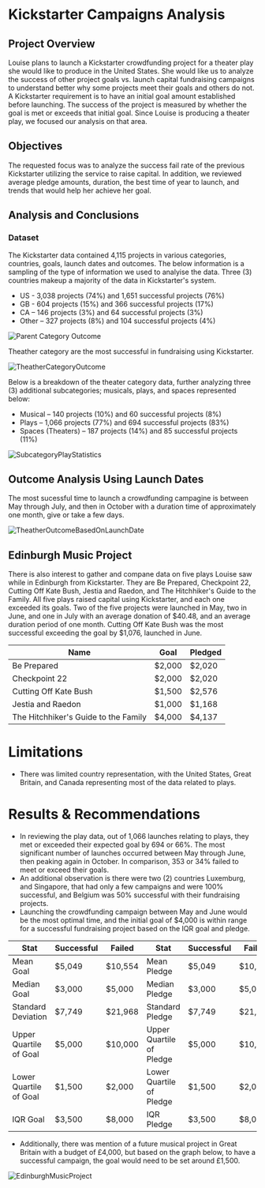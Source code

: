 # Kickstarter Campaigns Analysis #
## Project Overview ##
Louise plans to launch a Kickstarter crowdfunding project for a theater play she would like to produce in the United States.  She would like us to analyze the success of other project goals vs. launch capital fundraising campaigns to understand better why some projects meet their goals and others do not.  A Kickstarter requirement is to have an initial goal amount established before launching.  The success of the project is measured by whether the goal is met or exceeds that initial goal.  Since Louise is producing a theater play, we focused our analysis on that area.

## Objectives ##
The requested focus was to analyze the success fail rate of the previous Kickstarter utilizing the service to raise capital. In addition, we reviewed average pledge amounts, duration, the best time of year to launch, and trends that would help her achieve her goal.

## Analysis and Conclusions ##
### Dataset ###
The Kickstarter data contained 4,115 projects in various categories, countries, goals, launch dates and outcomes.  The below information is a sampling of the type of information we used to analyise the data.  Three (3) countries makeup a majority of the data in Kickstarter's system.   
*	US - 3,038 projects (74%) and 1,651 successful projects (76%)
*	GB - 604 projects (15%) and 366 successful projects (17%) 
*	CA – 146 projects (3%) and 64 successful projects (3%)
*	Other – 327 projects (8%) and 104 successful projects (4%)

![Parent Category Outcome](https://user-images.githubusercontent.com/17502725/138762851-220b3377-98bb-433f-80ff-a2c79b3a6909.png)

Theather category are the most successful in fundraising using Kickstarter. 

![TheatherCategoryOutcome](https://user-images.githubusercontent.com/17502725/138762932-b9667357-9a50-47b2-ae2b-79c3727a7517.png)

Below is a breakdown of the theater category data, further analyzing three (3) additional subcategories; musicals, plays, and spaces represented below: 
*	Musical – 140 projects (10%) and 60 successful projects (8%)
*	Plays – 1,066 projects (77%) and 694 successful projects (83%)
*	Spaces (Theaters) – 187 projects (14%) and 85 successful projects (11%)

![SubcategoryPlayStatistics](https://user-images.githubusercontent.com/17502725/138763960-0662ac0c-5d50-4fba-bf3f-e49aa1d1be35.png)

## Outcome Analysis Using Launch Dates ##
The most sucessful time to launch a crowdfunding campagine is between May through July, and then in October with a duration time of approximately one month, give or take a few days. 

![TheatherOutcomeBasedOnLaunchDate](https://user-images.githubusercontent.com/17502725/138764193-323a314e-bdb5-44b8-916e-a1a4ec033d66.png)

## Edinburgh Music Project ##
There is also interest to gather and compane data on five plays Louise saw while in Edinburgh from Kickstarter.  They are Be Prepared, Checkpoint 22, Cutting Off Kate Bush, Jestia and Raedon, and The Hitchhiker's Guide to the Family.  All five plays raised capital using Kickstarter, and each one exceeded its goals.  Two of the five projects were launched in May, two in June, and one in July with an average donation of $40.48, and an average duration period of one month.  Cutting Off Kate Bush was the most successful exceeding the goal by $1,076, launched in June.

Name | Goal | Pledged
|------------------------------------|-------|-------|
Be Prepared | $2,000 | $2,020
Checkpoint 22 | $2,000 | $2,020
Cutting Off Kate Bush | $1,500 | $2,576
Jestia and Raedon | $1,000 | $1,168
The Hitchhiker's Guide to the Family | $4,000 |$4,137

# Limitations #
*	There was limited country representation, with the United States, Great Britain, and Canada representing most of the data related to plays. 

# Results & Recommendations #
*	In reviewing the play data, out of 1,066 launches relating to plays, they met or exceeded their expected goal by 694 or 66%. The most significant number of launches occurred between May through June, then peaking again in October. In comparison, 353 or 34% failed to meet or exceed their goals.
*	An additional observation is there were two (2) countries Luxemburg, and Singapore, that had only a few campaigns and were 100% successful, and Belgium was 50% successful with their fundraising projects.
*	Launching the crowdfunding campaign between May and June would be the most optimal time, and the initial goal of $4,000 is within range for a successful fundraising project based on the IQR goal and pledge.

Stat | Successful | Failed | Stat | Successful | Failed
|-----------------------|------|-------|-----------------------|------|-------|
Mean Goal| $5,049 | $10,554| Mean Pledge | $5,049 | $10,554|
Median Goal | $3,000 | $5,000 | Median Pledge | $3,000 | $5,000 |
Standard Deviation | $7,749 | $21,968| Standard Pledge | $7,749 | $21,968|
Upper Quartile of Goal | $5,000 | $10,000| Upper Quartile of Pledge | $5,000 | $10,000|
Lower Quartile of Goal | $1,500 | $2,000| Lower Quartile of Pledge | $1,500 | $2,000|
IQR Goal | $3,500 | $8,000| IQR Pledge | $3,500 | $8,000|

*	Additionally, there was mention of a future musical project in Great Britain with a budget of £4,000, but based on the graph below, to have a successful campaign, the goal would need to be set around £1,500.

![EdinburghMusicProject](https://user-images.githubusercontent.com/17502725/138763465-a9361961-54fb-4f86-9726-2a87141ec9d2.PNG)


